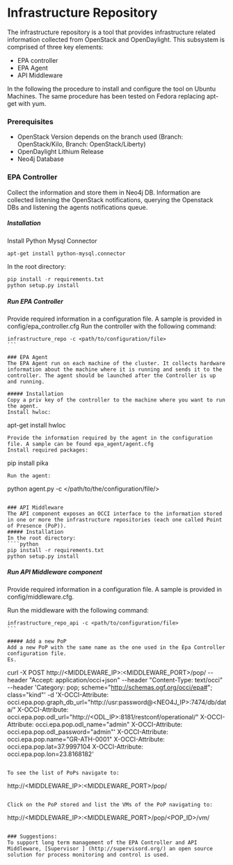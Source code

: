 # Infrastructure Repository

The infrastructure repository is a tool that provides infrastructure related information collected from OpenStack and OpenDaylight. This subsystem is comprised of three key elements:

* EPA controller
* EPA Agent
* API Middleware

In the following the procedure to install and configure the tool on Ubuntu Machines. The same procedure has been tested on Fedora replacing apt-get with yum.

### Prerequisites
* OpenStack Version depends on the branch used (Branch: OpenStack/Kilo, Branch: OpenStack/Liberty)
* OpenDaylight Lithium Release
* Neo4j Database

### EPA Controller
Collect the information and store them in Neo4j DB. 
Information are collected listening the OpenStack notifications, querying the Openstack DBs and listening the agents notifications queue.

##### Installation
Install Python Mysql Connector
```
apt-get install python-mysql.connector
```
In the root directory:
````python
pip install -r requirements.txt
python setup.py install
````
##### Run EPA Controller
Provide required information in a configuration file.
A sample is provided in config/epa_controller.cfg
Run the controller with the following command:
````
infrastructure_repo -c <path/to/configuration/file>
```

### EPA Agent
The EPA Agent run on each machine of the cluster. It collects hardware information about the machine where it is running and sends it to the controller. The agent should be launched after the Controller is up and running.

##### Installation
Copy a priv key of the controller to the machine where you want to run the agent.
Install hwloc:
````
apt-get install hwloc 
````
Provide the information required by the agent in the configuration file. A sample can be found epa_agent/agent.cfg
Install required packages:
````
pip install pika
```
Run the agent:
````
python agent.py -c </path/to/the/configuration/file/>
```

### API Middleware
The API component exposes an OCCI interface to the information stored in one or more the infrastructure repositories (each one called Point of Presence (PoP)).
##### Installation
In the root directory:
````python
pip install -r requirements.txt
python setup.py install
```

##### Run API Middleware component
Provide required information in a configuration file.
A sample is provided in config/middleware.cfg.

Run the middleware with the following command:
````
infrastructure_repo_api -c <path/to/configuration/file>
```

##### Add a new PoP
Add a new PoP with the same name as the one used in the Epa Controller configuration file.
Es.
````
curl -X POST http://<MIDDLEWARE_IP>:<MIDDLEWARE_PORT>/pop/ --header "Accept: application/occi+json" --header "Content-Type: text/occi" --header 'Category: pop; scheme="http://schemas.ogf.org/occi/epa#"; class="kind"' 
-d  'X-OCCI-Attribute: occi.epa.pop.graph_db_url="http://usr:password@<NEO4J_IP>:7474/db/data/" X-OCCI-Attribute: occi.epa.pop.odl_url="http://<ODL_IP>:8181/restconf/operational/"  X-OCCI-Attribute: occi.epa.pop.odl_name="admin" X-OCCI-Attribute: occi.epa.pop.odl_password="admin"' X-OCCI-Attribute: occi.epa.pop.name="GR-ATH-0001" 
X-OCCI-Attribute: occi.epa.pop.lat=37.9997104  X-OCCI-Attribute: occi.epa.pop.lon=23.8168182'
```

To see the list of PoPs navigate to:
```
http://<MIDDLEWARE_IP>:<MIDDLEWARE_PORT>/pop/
```

Click on the PoP stored and list the VMs of the PoP navigating to:
```
http://<MIDDLEWARE_IP>:<MIDDLEWARE_PORT>/pop/<POP_ID>/vm/
```

### Suggestions:
To support long term management of the EPA Controller and API Middleware, [Supervisor ] (http://supervisord.org/) an open source solution for process monitoring and control is used.
